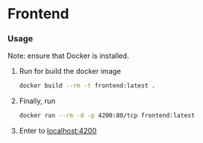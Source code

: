 # Frontend

### Usage

Note: ensure that Docker is installed.

1. Run for build the docker image

   ```bash
   docker build --rm -t frontend:latest .
   ```

3. Finally, run

   ```bash
   docker run --rm -d -p 4200:80/tcp frontend:latest
   ```

4. Enter to [localhost:4200]()